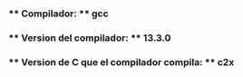 ### ** Compilador: ** gcc
### ** Version del compilador: ** 13.3.0
### ** Version de C que el compilador compila: ** c2x
